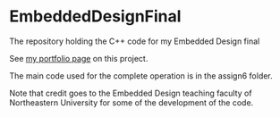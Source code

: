 # EmbeddedDesignFinal
The repository holding the C++ code for my Embedded Design final

See <a href="https://gajjara.github.io/embedded_design">my portfolio page</a> on this project.

The main code used for the complete operation is in the assign6 folder.

Note that credit goes to the Embedded Design teaching faculty of Northeastern University for some of the development of the code.
